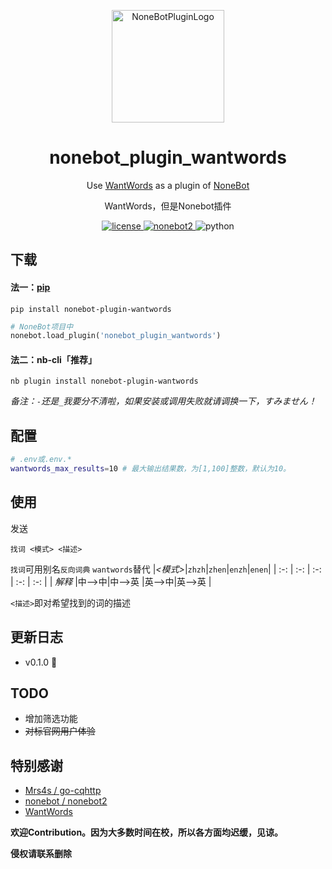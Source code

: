 <p align="center">
  <a href="https://v2.nonebot.dev/store">
  <img src="https://user-images.githubusercontent.com/44545625/209862575-acdc9feb-3c76-471d-ad89-cc78927e5875.png" width="180" height="180" alt="NoneBotPluginLogo"></a>
</p>
<div align="center">

# nonebot_plugin_wantwords

Use [WantWords](https://wantwords.net) as a plugin of [NoneBot](https://github.com/nonebot/nonebot2)

WantWords，但是Nonebot插件

</div>
<p align="center">
  <a href="https://opensource.org/licenses/MIT">
    <img src="https://img.shields.io/badge/License-MIT-yellow.svg" alt="license">
  </a>
  <a href="https://v2.nonebot.dev/">
    <img src="https://img.shields.io/static/v1?label=nonebot&message=v2rc1%2B&color=green" alt="nonebot2">
  </a>
  <img src="https://img.shields.io/static/v1?label=python+&message=3.8%2B&color=blue" alt="python">
</p>

## 下载

#### 法一：[pip](https://pypi.org/project/nonebot_plugin_wantwords/)

``` 
pip install nonebot-plugin-wantwords
```

``` python
# NoneBot项目中
nonebot.load_plugin('nonebot_plugin_wantwords')
```

#### 法二：nb-cli「推荐」
```
nb plugin install nonebot-plugin-wantwords
```

_备注：`-`还是`_`我要分不清啦，如果安装或调用失败就请调换一下，すみません！_

## 配置

```bash
# .env或.env.*
wantwords_max_results=10 # 最大输出结果数，为[1,100]整数，默认为10。
```
## 使用

发送
```
找词 <模式> <描述>
```
`找词`可用别名`反向词典` `wantwords`替代
|_<模式>_|`zhzh`|`zhen`|`enzh`|`enen`|
|  :-:  | :-: |  :-:  | :-: |  :-:  |
| _解释_ |中—>中|中—>英 |英—>中|英—>英 |

`<描述>`即对希望找到的词的描述

## 更新日志
- v0.1.0 🎉

## TODO
- 增加筛选功能
- ~~对标官网用户体验~~

## 特别感谢

- [Mrs4s / go-cqhttp](https://github.com/Mrs4s/go-cqhttp)
- [nonebot / nonebot2](https://github.com/nonebot/nonebot2)
- [WantWords](https://wantwords.net)

**欢迎Contribution。因为大多数时间在校，所以各方面均迟缓，见谅。**

**侵权请联系删除**
